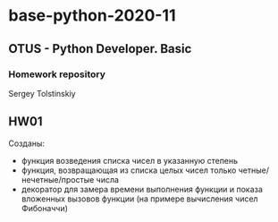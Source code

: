 # base-python-2020-11

## OTUS - Python Developer. Basic
### Homework repository
Sergey Tolstinskiy

## HW01

Созданы:
- функция возведения списка чисел в указанную степень
- функция, возвращающая из списка целых чисел только четные/нечетные/простые числа
- декоратор для замера времени выполнения функции и показа вложенных вызовов функции (на примере вычисления чисел Фибоначчи)
